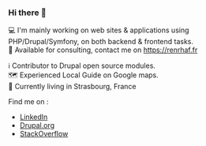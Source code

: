 ### Hi there 👋

💻 I'm mainly working on web sites & applications using PHP/Drupal/Symfony, on both backend & frontend tasks.  
💼 Available for consulting, contact me on https://renrhaf.fr

ℹ️ Contributor to Drupal open source modules.  
🗺️ Experienced Local Guide on Google maps.  
📍 Currently living in Strasbourg, France

Find me on :
- [LinkedIn](https://www.linkedin.com/in/renrhaf/)
- [Drupal.org](https://www.drupal.org/u/renrhaf)
- [StackOverflow](https://stackoverflow.com/users/1756667/renrhaf)
